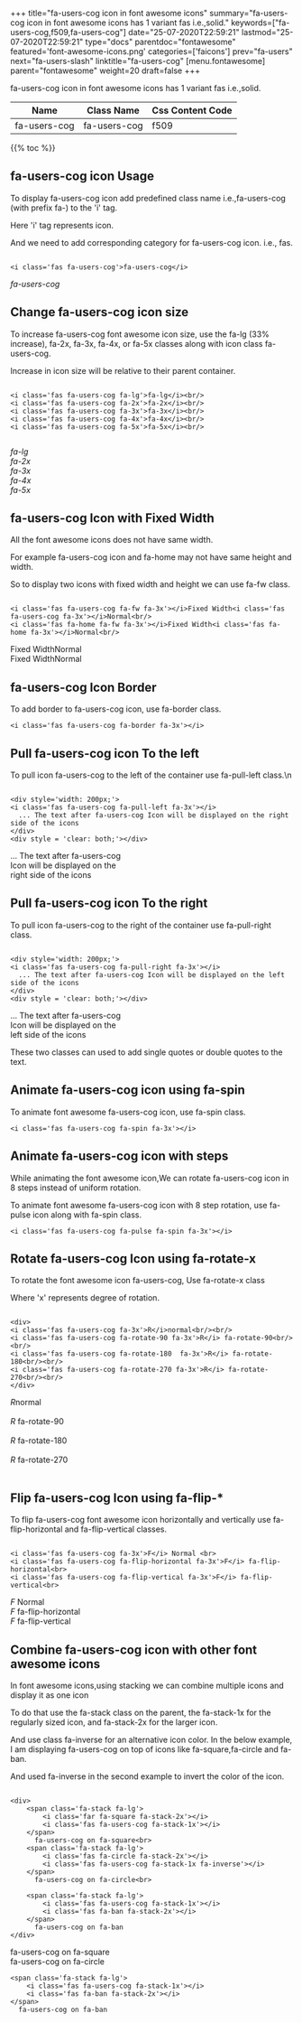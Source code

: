 +++
title="fa-users-cog icon in font awesome icons"
summary="fa-users-cog icon in font awesome icons has 1 variant fas i.e.,solid."
keywords=["fa-users-cog,f509,fa-users-cog"]
date="25-07-2020T22:59:21"
lastmod="25-07-2020T22:59:21"
type="docs"
parentdoc="fontawesome"
featured='font-awesome-icons.png'
categories=['faicons']
prev="fa-users"
next="fa-users-slash"
linktitle="fa-users-cog"
[menu.fontawesome]
parent="fontawesome"
weight=20
draft=false
+++


fa-users-cog icon in font awesome icons has 1 variant fas i.e.,solid.

<div class='table-responsive'><table class='table'><thead><tr><th>Name</th><th>Class Name</th><th>Css Content Code</th></tr></thead><tbody><tr><td>fa-users-cog</td><td>fa-users-cog</td><td>f509</td></tr></tbody></table></div>


{{% toc %}}


## fa-users-cog icon Usage

To display fa-users-cog icon add predefined class name i.e.,fa-users-cog (with prefix fa-) to the 'i' tag.

Here 'i' tag represents icon.

And we need to add corresponding category for fa-users-cog icon. i.e., fas.


```

<i class='fas fa-users-cog'>fa-users-cog</i>
```

<i class='fas fa-users-cog'>fa-users-cog</i>




## Change fa-users-cog icon size
To increase fa-users-cog font awesome icon size, use the fa-lg (33% increase), fa-2x, fa-3x, fa-4x, or fa-5x classes along with icon class fa-users-cog.

Increase in icon size will be relative to their parent container. 

```

<i class='fas fa-users-cog fa-lg'>fa-lg</i><br/>
<i class='fas fa-users-cog fa-2x'>fa-2x</i><br/>
<i class='fas fa-users-cog fa-3x'>fa-3x</i><br/>
<i class='fas fa-users-cog fa-4x'>fa-4x</i><br/>
<i class='fas fa-users-cog fa-5x'>fa-5x</i><br/>
            
```

<i class='fas fa-users-cog fa-lg'>fa-lg</i><br/>
<i class='fas fa-users-cog fa-2x'>fa-2x</i><br/>
<i class='fas fa-users-cog fa-3x'>fa-3x</i><br/>
<i class='fas fa-users-cog fa-4x'>fa-4x</i><br/>
<i class='fas fa-users-cog fa-5x'>fa-5x</i><br/>
            



## fa-users-cog Icon with Fixed Width 

All the font awesome icons does not have same width.

For example fa-users-cog icon and fa-home may not have same height and width.

So to display two icons with fixed width and height we can use fa-fw class.


```

<i class='fas fa-users-cog fa-fw fa-3x'></i>Fixed Width<i class='fas fa-users-cog fa-3x'></i>Normal<br/>
<i class='fas fa-home fa-fw fa-3x'></i>Fixed Width<i class='fas fa-home fa-3x'></i>Normal<br/>
```

<i class='fas fa-users-cog fa-fw fa-3x'></i>Fixed Width<i class='fas fa-users-cog fa-3x'></i>Normal<br/>
<i class='fas fa-home fa-fw fa-3x'></i>Fixed Width<i class='fas fa-home fa-3x'></i>Normal<br/>



## fa-users-cog Icon Border 

To add border to fa-users-cog icon, use fa-border class.


```
<i class='fas fa-users-cog fa-border fa-3x'></i>

```
<i class='fas fa-users-cog fa-border fa-3x'></i>





## Pull fa-users-cog icon To the left

To pull icon fa-users-cog to the left of the container use fa-pull-left class.\n

```

<div style='width: 200px;'>
<i class='fas fa-users-cog fa-pull-left fa-3x'></i>
  ... The text after fa-users-cog Icon will be displayed on the right side of the icons
</div>
<div style = 'clear: both;'></div>
```

<div style='width: 200px;'>
<i class='fas fa-users-cog fa-pull-left fa-3x'></i>
  ... The text after fa-users-cog Icon will be displayed on the right side of the icons
</div>
<div style = 'clear: both;'></div>




## Pull fa-users-cog icon To the right
To pull icon fa-users-cog to the right of the container use fa-pull-right class.

```

<div style='width: 200px;'>
<i class='fas fa-users-cog fa-pull-right fa-3x'></i>
  ... The text after fa-users-cog Icon will be displayed on the left side of the icons
</div>
<div style = 'clear: both;'></div>
```

<div style='width: 200px;'>
<i class='fas fa-users-cog fa-pull-right fa-3x'></i>
  ... The text after fa-users-cog Icon will be displayed on the left side of the icons
</div>
<div style = 'clear: both;'></div>

These two classes can used to add single quotes or double quotes to the text.


## Animate fa-users-cog icon using fa-spin
To animate font awesome fa-users-cog icon, use fa-spin class.

```
<i class='fas fa-users-cog fa-spin fa-3x'></i>
```
<i class='fas fa-users-cog fa-spin fa-3x'></i>




## Animate fa-users-cog icon with steps
While animating the font awesome icon,We can rotate fa-users-cog icon in 8 steps instead of uniform rotation.

To animate font awesome fa-users-cog icon with 8 step rotation, use fa-pulse icon along with fa-spin class.


```
<i class='fas fa-users-cog fa-pulse fa-spin fa-3x'></i>

```
<i class='fas fa-users-cog fa-pulse fa-spin fa-3x'></i>





## Rotate fa-users-cog Icon using fa-rotate-x
To rotate the font awesome icon fa-users-cog, Use fa-rotate-x class

Where 'x' represents degree of rotation.


```

<div>
<i class='fas fa-users-cog fa-3x'>R</i>normal<br/><br/>
<i class='fas fa-users-cog fa-rotate-90 fa-3x'>R</i> fa-rotate-90<br/><br/> 
<i class='fas fa-users-cog fa-rotate-180  fa-3x'>R</i> fa-rotate-180<br/><br/> 
<i class='fas fa-users-cog fa-rotate-270 fa-3x'>R</i> fa-rotate-270<br/><br/>
</div>
```

<div>
<i class='fas fa-users-cog fa-3x'>R</i>normal<br/><br/>
<i class='fas fa-users-cog fa-rotate-90 fa-3x'>R</i> fa-rotate-90<br/><br/> 
<i class='fas fa-users-cog fa-rotate-180  fa-3x'>R</i> fa-rotate-180<br/><br/> 
<i class='fas fa-users-cog fa-rotate-270 fa-3x'>R</i> fa-rotate-270<br/><br/>
</div>




## Flip fa-users-cog Icon using fa-flip-*
To flip fa-users-cog font awesome icon horizontally and vertically use fa-flip-horizontal and fa-flip-vertical classes. 

```

<i class='fas fa-users-cog fa-3x'>F</i> Normal <br>
<i class='fas fa-users-cog fa-flip-horizontal fa-3x'>F</i> fa-flip-horizontal<br>
<i class='fas fa-users-cog fa-flip-vertical fa-3x'>F</i> fa-flip-vertical<br>
```

<i class='fas fa-users-cog fa-3x'>F</i> Normal <br>
<i class='fas fa-users-cog fa-flip-horizontal fa-3x'>F</i> fa-flip-horizontal<br>
<i class='fas fa-users-cog fa-flip-vertical fa-3x'>F</i> fa-flip-vertical<br>




## Combine fa-users-cog icon with other font awesome icons
In font awesome icons,using stacking we can combine multiple icons and display it as one icon 

To do that use the fa-stack class on the parent, the fa-stack-1x for the regularly sized icon, and fa-stack-2x for the larger icon.

And use class fa-inverse for an alternative icon color. 
In the below example, I am displaying fa-users-cog on top of icons like fa-square,fa-circle and fa-ban.

And used fa-inverse in the second example to invert the color of the icon.

```

<div>
    <span class='fa-stack fa-lg'>
        <i class='far fa-square fa-stack-2x'></i>
        <i class='fas fa-users-cog fa-stack-1x'></i>
    </span>
      fa-users-cog on fa-square<br>
    <span class='fa-stack fa-lg'>
        <i class='fas fa-circle fa-stack-2x'></i>
        <i class='fas fa-users-cog fa-stack-1x fa-inverse'></i>
    </span>
      fa-users-cog on fa-circle<br>

    <span class='fa-stack fa-lg'>
        <i class='fas fa-users-cog fa-stack-1x'></i>
        <i class='fas fa-ban fa-stack-2x'></i>
    </span>
      fa-users-cog on fa-ban
</div>
```

<div>
    <span class='fa-stack fa-lg'>
        <i class='far fa-square fa-stack-2x'></i>
        <i class='fas fa-users-cog fa-stack-1x'></i>
    </span>
      fa-users-cog on fa-square<br>
    <span class='fa-stack fa-lg'>
        <i class='fas fa-circle fa-stack-2x'></i>
        <i class='fas fa-users-cog fa-stack-1x fa-inverse'></i>
    </span>
      fa-users-cog on fa-circle<br>

    <span class='fa-stack fa-lg'>
        <i class='fas fa-users-cog fa-stack-1x'></i>
        <i class='fas fa-ban fa-stack-2x'></i>
    </span>
      fa-users-cog on fa-ban
</div>






